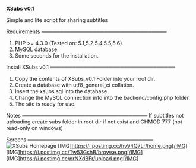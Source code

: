 **XSubs v0.1**

Simple and lite script for sharing subtitles

Requirements
══════════════════════════════════
1. PHP >= 4.3.0 
     (Tested on: 5.1,5.2,5.4,5.5,5.6)
2. MySQL database.
3. Some seconds for the installation.

Install XSubs v0.1
══════════════════════════════════
1. Copy the contents of XSubs_v0.1 Folder into your root dir.
2. Create a database with utf8_general_ci collation.
3. Insert the xsubs.sql into the database.
4. Change the MySQL connection info into the backend/config.php folder.
5. The site is ready for use.

Notes
══════════════════════════════════
If subtitles not uploading create subs folder in root dir if not exist and CHMOD 777 (not read-only on windows)

Screens
══════════════════════════════════
![XSubs Homepage](https://i.postimg.cc/hv94Q7Lr/home.png "Homepage")
[IMG]https://i.postimg.cc/hv94Q7Lr/home.png[/IMG]
[IMG]https://i.postimg.cc/Tw53GshB/browse.png[/IMG]
[IMG]https://i.postimg.cc/prNXdBFr/upload.png[/IMG]
